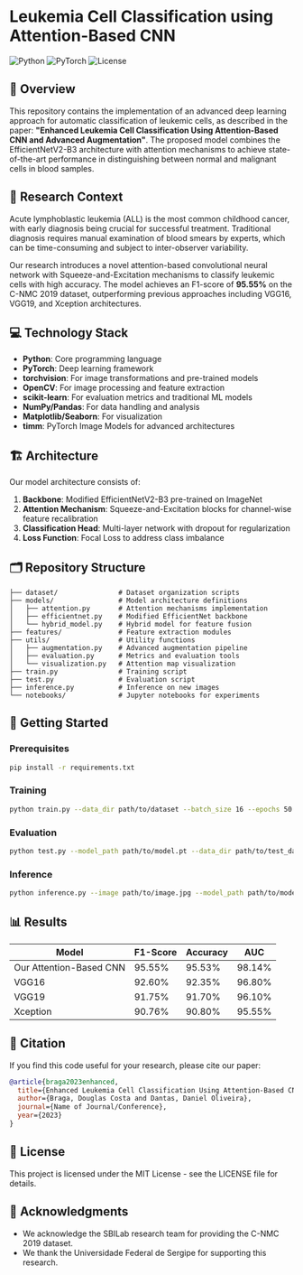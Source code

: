 # Leukemia Cell Classification using Attention-Based CNN

![Python](https://img.shields.io/badge/Python-3.8+-blue.svg)
![PyTorch](https://img.shields.io/badge/PyTorch-1.9+-red.svg)
![License](https://img.shields.io/badge/License-MIT-green.svg)

## 📑 Overview

This repository contains the implementation of an advanced deep learning approach for automatic classification of leukemic cells, as described in the paper: **"Enhanced Leukemia Cell Classification Using Attention-Based CNN and Advanced Augmentation"**. The proposed model combines the EfficientNetV2-B3 architecture with attention mechanisms to achieve state-of-the-art performance in distinguishing between normal and malignant cells in blood samples.

## 🔬 Research Context

Acute lymphoblastic leukemia (ALL) is the most common childhood cancer, with early diagnosis being crucial for successful treatment. Traditional diagnosis requires manual examination of blood smears by experts, which can be time-consuming and subject to inter-observer variability.

Our research introduces a novel attention-based convolutional neural network with Squeeze-and-Excitation mechanisms to classify leukemic cells with high accuracy. The model achieves an F1-score of **95.55%** on the C-NMC 2019 dataset, outperforming previous approaches including VGG16, VGG19, and Xception architectures.

## 💻 Technology Stack

- **Python**: Core programming language
- **PyTorch**: Deep learning framework
- **torchvision**: For image transformations and pre-trained models
- **OpenCV**: For image processing and feature extraction
- **scikit-learn**: For evaluation metrics and traditional ML models
- **NumPy/Pandas**: For data handling and analysis
- **Matplotlib/Seaborn**: For visualization
- **timm**: PyTorch Image Models for advanced architectures

## 🏗️ Architecture

Our model architecture consists of:

1. **Backbone**: Modified EfficientNetV2-B3 pre-trained on ImageNet
2. **Attention Mechanism**: Squeeze-and-Excitation blocks for channel-wise feature recalibration
3. **Classification Head**: Multi-layer network with dropout for regularization
4. **Loss Function**: Focal Loss to address class imbalance

## 🗂️ Repository Structure

```
├── dataset/               # Dataset organization scripts
├── models/                # Model architecture definitions
│   ├── attention.py       # Attention mechanisms implementation
│   ├── efficientnet.py    # Modified EfficientNet backbone
│   └── hybrid_model.py    # Hybrid model for feature fusion
├── features/              # Feature extraction modules
├── utils/                 # Utility functions
│   ├── augmentation.py    # Advanced augmentation pipeline
│   ├── evaluation.py      # Metrics and evaluation tools
│   └── visualization.py   # Attention map visualization
├── train.py               # Training script
├── test.py                # Evaluation script
├── inference.py           # Inference on new images
└── notebooks/             # Jupyter notebooks for experiments
```

## 🚀 Getting Started

### Prerequisites

```bash
pip install -r requirements.txt
```

### Training

```bash
python train.py --data_dir path/to/dataset --batch_size 16 --epochs 50 --lr 3e-5
```

### Evaluation

```bash
python test.py --model_path path/to/model.pt --data_dir path/to/test_data
```

### Inference

```bash
python inference.py --image path/to/image.jpg --model_path path/to/model.pt
```

## 📊 Results

| Model                 | F1-Score | Accuracy | AUC     |
|-----------------------|----------|----------|---------|
| Our Attention-Based CNN | 95.55%   | 95.53%   | 98.14%  |
| VGG16                 | 92.60%   | 92.35%   | 96.80%  |
| VGG19                 | 91.75%   | 91.70%   | 96.10%  |
| Xception              | 90.76%   | 90.80%   | 95.55%  |

## 👥 Citation

If you find this code useful for your research, please cite our paper:

```bibtex
@article{braga2023enhanced,
  title={Enhanced Leukemia Cell Classification Using Attention-Based CNN and Advanced Augmentation},
  author={Braga, Douglas Costa and Dantas, Daniel Oliveira},
  journal={Name of Journal/Conference},
  year={2023}
}
```

## 📜 License

This project is licensed under the MIT License - see the LICENSE file for details.

## 🤝 Acknowledgments

- We acknowledge the SBILab research team for providing the C-NMC 2019 dataset.
- We thank the Universidade Federal de Sergipe for supporting this research.

